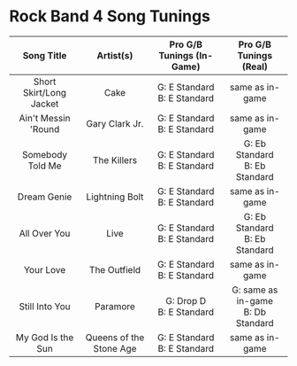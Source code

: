 # Rock Band 4 Song Tunings

| Song Title | Artist(s) | Pro G/B Tunings (In-Game) | Pro G/B Tunings (Real) |
| :--------: | :-------: | :---------------: | :------------: |
| Short Skirt/Long Jacket | Cake | G: E Standard<br>B: E Standard | same as in-game |
| Ain't Messin 'Round | Gary Clark Jr. | G: E Standard<br>B: E Standard | same as in-game |
| Somebody Told Me | The Killers | G: E Standard<br>B: E Standard | G: Eb Standard<br>B: Eb Standard |
| Dream Genie | Lightning Bolt | G: E Standard<br>B: E Standard | same as in-game |
| All Over You | Live | G: E Standard<br>B: E Standard | G: Eb Standard<br>B: Eb Standard |
| Your Love | The Outfield | G: E Standard<br>B: E Standard | same as in-game |
| Still Into You | Paramore | G: Drop D<br>B: E Standard | G: same as in-game<br> B: Db Standard | 
| My God Is the Sun | Queens of the Stone Age | G: E Standard<br>B: E Standard | same as in-game |
